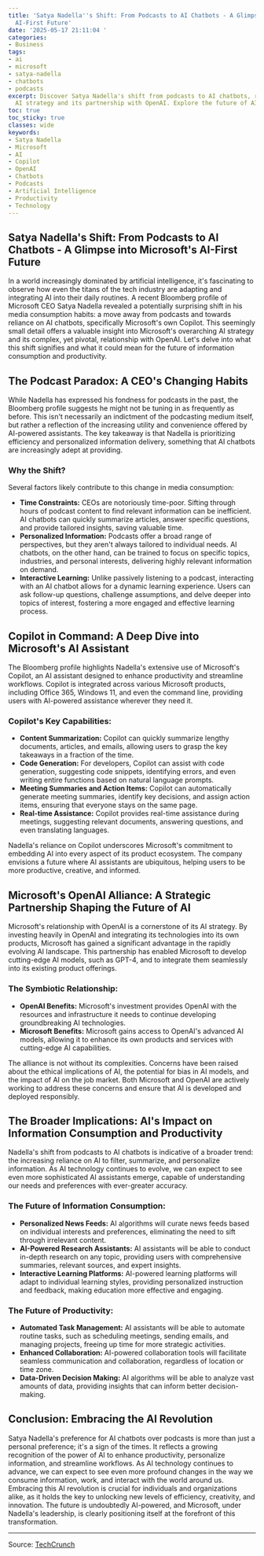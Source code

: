 ```yaml
---
title: 'Satya Nadella''s Shift: From Podcasts to AI Chatbots - A Glimpse into Microsoft''s
  AI-First Future'
date: '2025-05-17 21:11:04 '
categories:
- Business
tags:
- ai
- microsoft
- satya-nadella
- chatbots
- podcasts
excerpt: Discover Satya Nadella's shift from podcasts to AI chatbots, revealing Microsoft's
  AI strategy and its partnership with OpenAI. Explore the future of AI.
toc: true
toc_sticky: true
classes: wide
keywords:
- Satya Nadella
- Microsoft
- AI
- Copilot
- OpenAI
- Chatbots
- Podcasts
- Artificial Intelligence
- Productivity
- Technology
---
```


## Satya Nadella's Shift: From Podcasts to AI Chatbots - A Glimpse into Microsoft's AI-First Future

In a world increasingly dominated by artificial intelligence, it's fascinating to observe how even the titans of the tech industry are adapting and integrating AI into their daily routines. A recent Bloomberg profile of Microsoft CEO Satya Nadella revealed a potentially surprising shift in his media consumption habits: a move away from podcasts and towards reliance on AI chatbots, specifically Microsoft's own Copilot. This seemingly small detail offers a valuable insight into Microsoft's overarching AI strategy and its complex, yet pivotal, relationship with OpenAI. Let's delve into what this shift signifies and what it could mean for the future of information consumption and productivity.

## The Podcast Paradox: A CEO's Changing Habits

While Nadella has expressed his fondness for podcasts in the past, the Bloomberg profile suggests he might not be tuning in as frequently as before. This isn't necessarily an indictment of the podcasting medium itself, but rather a reflection of the increasing utility and convenience offered by AI-powered assistants. The key takeaway is that Nadella is prioritizing efficiency and personalized information delivery, something that AI chatbots are increasingly adept at providing.

### Why the Shift?

Several factors likely contribute to this change in media consumption:

*   **Time Constraints:** CEOs are notoriously time-poor. Sifting through hours of podcast content to find relevant information can be inefficient. AI chatbots can quickly summarize articles, answer specific questions, and provide tailored insights, saving valuable time.
*   **Personalized Information:** Podcasts offer a broad range of perspectives, but they aren't always tailored to individual needs. AI chatbots, on the other hand, can be trained to focus on specific topics, industries, and personal interests, delivering highly relevant information on demand.
*   **Interactive Learning:** Unlike passively listening to a podcast, interacting with an AI chatbot allows for a dynamic learning experience. Users can ask follow-up questions, challenge assumptions, and delve deeper into topics of interest, fostering a more engaged and effective learning process.

## Copilot in Command: A Deep Dive into Microsoft's AI Assistant

The Bloomberg profile highlights Nadella's extensive use of Microsoft's Copilot, an AI assistant designed to enhance productivity and streamline workflows. Copilot is integrated across various Microsoft products, including Office 365, Windows 11, and even the command line, providing users with AI-powered assistance wherever they need it.

### Copilot's Key Capabilities:

*   **Content Summarization:** Copilot can quickly summarize lengthy documents, articles, and emails, allowing users to grasp the key takeaways in a fraction of the time.
*   **Code Generation:** For developers, Copilot can assist with code generation, suggesting code snippets, identifying errors, and even writing entire functions based on natural language prompts.
*   **Meeting Summaries and Action Items:** Copilot can automatically generate meeting summaries, identify key decisions, and assign action items, ensuring that everyone stays on the same page.
*   **Real-time Assistance:** Copilot provides real-time assistance during meetings, suggesting relevant documents, answering questions, and even translating languages.

Nadella's reliance on Copilot underscores Microsoft's commitment to embedding AI into every aspect of its product ecosystem. The company envisions a future where AI assistants are ubiquitous, helping users to be more productive, creative, and informed.

## Microsoft's OpenAI Alliance: A Strategic Partnership Shaping the Future of AI

Microsoft's relationship with OpenAI is a cornerstone of its AI strategy. By investing heavily in OpenAI and integrating its technologies into its own products, Microsoft has gained a significant advantage in the rapidly evolving AI landscape. This partnership has enabled Microsoft to develop cutting-edge AI models, such as GPT-4, and to integrate them seamlessly into its existing product offerings.

### The Symbiotic Relationship:

*   **OpenAI Benefits:** Microsoft's investment provides OpenAI with the resources and infrastructure it needs to continue developing groundbreaking AI technologies.
*   **Microsoft Benefits:** Microsoft gains access to OpenAI's advanced AI models, allowing it to enhance its own products and services with cutting-edge AI capabilities.

The alliance is not without its complexities. Concerns have been raised about the ethical implications of AI, the potential for bias in AI models, and the impact of AI on the job market. Both Microsoft and OpenAI are actively working to address these concerns and ensure that AI is developed and deployed responsibly.

## The Broader Implications: AI's Impact on Information Consumption and Productivity

Nadella's shift from podcasts to AI chatbots is indicative of a broader trend: the increasing reliance on AI to filter, summarize, and personalize information. As AI technology continues to evolve, we can expect to see even more sophisticated AI assistants emerge, capable of understanding our needs and preferences with ever-greater accuracy.

### The Future of Information Consumption:

*   **Personalized News Feeds:** AI algorithms will curate news feeds based on individual interests and preferences, eliminating the need to sift through irrelevant content.
*   **AI-Powered Research Assistants:** AI assistants will be able to conduct in-depth research on any topic, providing users with comprehensive summaries, relevant sources, and expert insights.
*   **Interactive Learning Platforms:** AI-powered learning platforms will adapt to individual learning styles, providing personalized instruction and feedback, making education more effective and engaging.

### The Future of Productivity:

*   **Automated Task Management:** AI assistants will be able to automate routine tasks, such as scheduling meetings, sending emails, and managing projects, freeing up time for more strategic activities.
*   **Enhanced Collaboration:** AI-powered collaboration tools will facilitate seamless communication and collaboration, regardless of location or time zone.
*   **Data-Driven Decision Making:** AI algorithms will be able to analyze vast amounts of data, providing insights that can inform better decision-making.

## Conclusion: Embracing the AI Revolution

Satya Nadella's preference for AI chatbots over podcasts is more than just a personal preference; it's a sign of the times. It reflects a growing recognition of the power of AI to enhance productivity, personalize information, and streamline workflows. As AI technology continues to advance, we can expect to see even more profound changes in the way we consume information, work, and interact with the world around us. Embracing this AI revolution is crucial for individuals and organizations alike, as it holds the key to unlocking new levels of efficiency, creativity, and innovation. The future is undoubtedly AI-powered, and Microsoft, under Nadella's leadership, is clearly positioning itself at the forefront of this transformation.


---

Source: [TechCrunch](https://techcrunch.com/2025/05/17/microsofts-satya-nadella-is-choosing-chatbots-over-podcasts/)